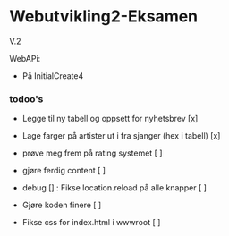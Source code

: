 # Webutvikling2-Eksamen
V.2


WebAPi:
- På InitialCreate4


### todoo's ###
- Legge til ny tabell og oppsett for nyhetsbrev [x]
- Lage farger på artister ut i fra sjanger (hex i tabell) [x]

- prøve meg frem på rating systemet [ ]


- gjøre ferdig content [ ]
- debug []
: Fikse location.reload på alle knapper [ ]

- Gjøre koden finere [ ]

- Fikse css for index.html i wwwroot [ ]